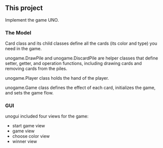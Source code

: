 ## This project 

Implement the game UNO. 

### The Model

Card class and its child classes define all the cards (its color and type) you need in the game. 

unogame.DrawPile and unogame.DiscardPile are helper classes that define setter, getter, and operation functions, including drawing cards and removing cards from the piles. 

unogame.Player class holds the hand of the player. 

unogame.Game class defines the effect of each card, initializes the game, and sets the game flow. 

### GUI

unogui included four views for the game: 
- start game view 
- game view
- choose color view
- winner view
